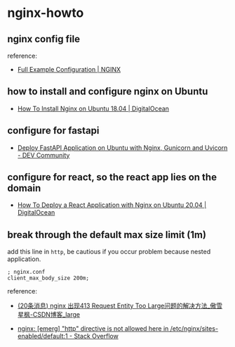# nginx-howto

## nginx config file

reference:
- [Full Example Configuration | NGINX](https://www.nginx.com/resources/wiki/start/topics/examples/full/)



## how to install and configure nginx on Ubuntu

- [How To Install Nginx on Ubuntu 18.04 | DigitalOcean](https://www.digitalocean.com/community/tutorials/how-to-install-nginx-on-ubuntu-18-04)


## configure for fastapi

- [Deploy FastAPI Application on Ubuntu with Nginx, Gunicorn and Uvicorn - DEV Community](https://dev.to/shuv1824/deploy-fastapi-application-on-ubuntu-with-nginx-gunicorn-and-uvicorn-3mbl)


## configure for react, so the react app lies on the domain

- [How To Deploy a React Application with Nginx on Ubuntu 20.04 | DigitalOcean](https://www.digitalocean.com/community/tutorials/how-to-deploy-a-react-application-with-nginx-on-ubuntu-20-04)

## break through the default max size limit (1m)

add this line in `http`, be cautious if you occur problem because nested application.
```text
; nginx.conf
client_max_body_size 200m;
```

reference:
- [(20条消息) nginx 出现413 Request Entity Too Large问题的解决方法_傲雪星枫-CSDN博客_large](https://blog.csdn.net/fdipzone/article/details/45544497)

- [nginx: [emerg] "http" directive is not allowed here in /etc/nginx/sites-enabled/default:1 - Stack Overflow](https://stackoverflow.com/questions/43643829/nginx-emerg-http-directive-is-not-allowed-here-in-etc-nginx-sites-enabled)

